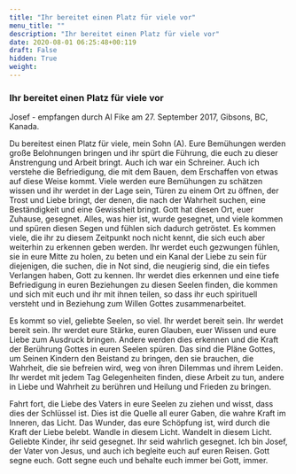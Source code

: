 ```yaml
---
title: "Ihr bereitet einen Platz für viele vor"
menu_title: ""
description: "Ihr bereitet einen Platz für viele vor"
date: 2020-08-01 06:25:48+00:119
draft: False
hidden: True
weight:
---
```

### Ihr bereitet einen Platz für viele vor

Josef - empfangen durch Al Fike am 27. September 2017, Gibsons, BC, Kanada.

Du bereitest einen Platz für viele, mein Sohn (A). Eure Bemühungen werden große Belohnungen bringen und ihr spürt die Führung, die euch zu dieser Anstrengung und Arbeit bringt. Auch ich war ein Schreiner. Auch ich verstehe die Befriedigung, die mit dem Bauen, dem Erschaffen von etwas auf diese Weise kommt. Viele werden eure Bemühungen zu schätzen wissen und ihr werdet in der Lage sein, Türen zu einem Ort zu öffnen, der Trost und Liebe bringt, der denen, die nach der Wahrheit suchen, eine Beständigkeit und eine Gewissheit bringt. Gott hat diesen Ort, euer Zuhause, gesegnet. Alles, was hier ist, wurde gesegnet, und viele kommen und spüren diesen Segen und fühlen sich dadurch getröstet. Es kommen viele, die ihr zu diesem Zeitpunkt noch nicht kennt, die sich euch aber weiterhin zu erkennen geben werden. Ihr werdet euch gezwungen fühlen, sie in eure Mitte zu holen, zu beten und ein Kanal der Liebe zu sein für diejenigen, die suchen, die in Not sind, die neugierig sind, die ein tiefes Verlangen haben, Gott zu kennen. Ihr werdet dies erkennen und eine tiefe Befriedigung in euren Beziehungen zu diesen Seelen finden, die kommen und sich mit euch und ihr mit ihnen teilen, so dass ihr euch spirituell versteht und in Beziehung zum Willen Gottes zusammenarbeitet.

Es kommt so viel, geliebte Seelen, so viel. Ihr werdet bereit sein. Ihr werdet bereit sein. Ihr werdet eure Stärke, euren Glauben, euer Wissen und eure Liebe zum Ausdruck bringen. Andere werden dies erkennen und die Kraft der Berührung Gottes in euren Seelen spüren. Das sind die Pläne Gottes, um Seinen Kindern den Beistand zu bringen, den sie brauchen, die Wahrheit, die sie befreien wird, weg von ihren Dilemmas und ihrem Leiden. Ihr werdet mit jedem Tag Gelegenheiten finden, diese Arbeit zu tun, andere in Liebe und Wahrheit zu berühren und Heilung und Frieden zu bringen.

Fahrt fort, die Liebe des Vaters in eure Seelen zu ziehen und wisst, dass dies der Schlüssel ist. Dies ist die Quelle all eurer Gaben, die wahre Kraft im Inneren, das Licht. Das Wunder, das eure Schöpfung ist, wird durch die Kraft der Liebe belebt. Wandle in diesem Licht. Wandelt in diesem Licht. Geliebte Kinder, ihr seid gesegnet. Ihr seid wahrlich gesegnet. Ich bin Josef, der Vater von Jesus, und auch ich begleite euch auf euren Reisen. Gott segne euch. Gott segne euch und behalte euch immer bei Gott, immer.
